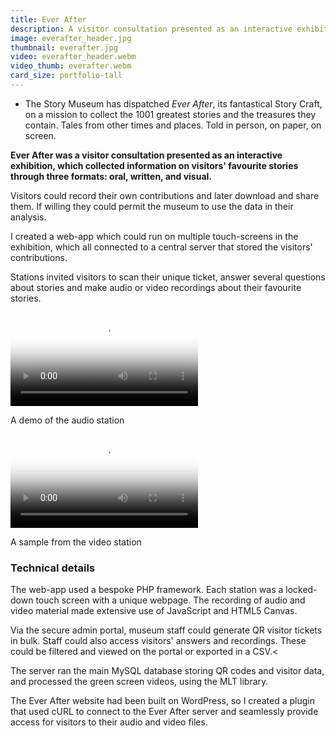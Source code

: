 ```yaml
---
title: Ever After
description: A visitor consultation presented as an interactive exhibition, which collected information on visitors' favourite stories.
image: everafter_header.jpg
thumbnail: everafter.jpg
video: everafter_header.webm
video_thumb: everafter.webm
card_size: portfolio-tall
---
```


- The Story Museum has dispatched *Ever After*, its fantastical Story Craft, on a mission to collect the 1001 greatest stories and the treasures they contain. Tales from other times and places. Told in person, on paper, on screen.

**Ever After was a visitor consultation presented as an interactive exhibition, which collected information on visitors' favourite stories through three formats: oral, written, and visual.**

Visitors could record their own contributions and later download and share them. If willing they could permit the museum to use the data in their analysis.

I created a web-app which could run on multiple touch-screens in the exhibition, which all connected to a central server that stored the visitors' contributions.

Stations invited visitors to scan their unique ticket, answer several questions about stories and make audio or video recordings about their favourite stories.

<div class="row"><div class="col-half"><video controls="" poster="/uploads/videos/EverAfter-sample-sound.jpg"><source src="/uploads/videos/EverAfter-sample-sound.webm" type="video/webm"><source src="/uploads/videos/mp4/EverAfter-sample-sound.mp4" type="video/mp4"></video><p class="caption">A demo of the audio station</p></div><div class="col-half"><video controls="" poster="/uploads/videos/EverAfter-sample-video.jpg"><source src="/uploads/videos/EverAfter-sample-video.webm" type="video/webm"><source src="/uploads/videos/mp4/EverAfter-sample-video.mp4" type="video/mp4"></video><p class="caption">A sample from the video station</p></div></div>

### Technical details

The web-app used a bespoke PHP framework. Each station was a locked-down touch screen with a unique webpage. The recording of audio and video material made extensive use of JavaScript and HTML5 Canvas.

Via the secure admin portal, museum staff could generate QR visitor tickets in bulk. Staff could also access visitors' answers and recordings. These could be filtered and viewed on the portal or exported in a CSV.<

The server ran the main MySQL database storing QR codes and visitor data, and processed the green screen videos, using the MLT library.

The Ever After website had been built on WordPress, so I created a plugin that used cURL to connect to the Ever After server and seamlessly provide access for visitors to their audio and video files.